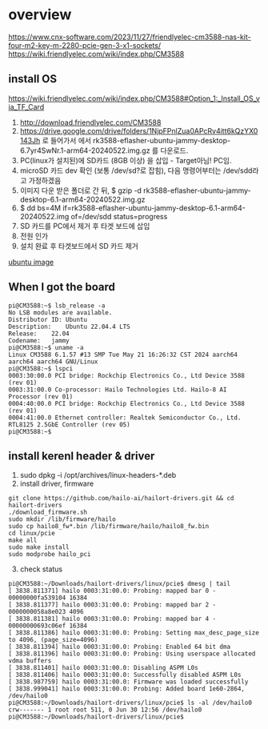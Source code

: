 # overview
https://www.cnx-software.com/2023/11/27/friendlyelec-cm3588-nas-kit-four-m2-key-m-2280-pcie-gen-3-x1-sockets/  
https://wiki.friendlyelec.com/wiki/index.php/CM3588  

## install OS

https://wiki.friendlyelec.com/wiki/index.php/CM3588#Option_1:_Install_OS_via_TF_Card
1. http://download.friendlyelec.com/CM3588
2. https://drive.google.com/drive/folders/1NjpFPnlZua0APcRv4itt6kQzYX0143Jh 로 들어가서 에서 rk3588-eflasher-ubuntu-jammy-desktop-6.7yr4SwNr.1-arm64-20240522.img.gz 를 다운로드.
3. PC(linux가 설치된)에 SD카드 (8GB 이상) 을 삽입 - Target아님! PC임.
4. microSD 카드 dev 확인 (보통 /dev/sd?로 잡힘), 다음 명령어부터는 /dev/sdd라고 가정하겠음
5. 이미지 다운 받은 폴더로 간 뒤, $ gzip -d rk3588-eflasher-ubuntu-jammy-desktop-6.1-arm64-20240522.img.gz
6. $ dd bs=4M if=rk3588-eflasher-ubuntu-jammy-desktop-6.1-arm64-20240522.img of=/dev/sdd status=progress
7. SD 카드를 PC에서 제거 후 타겟 보드에 삽입
8. 전원 인가
9. 설치 완료 후 타겟보드에서 SD 카드 제거

[ubuntu image](./IMG_4480.jpg)

## When I got the board
```
pi@CM3588:~$ lsb_release -a
No LSB modules are available.
Distributor ID:	Ubuntu
Description:	Ubuntu 22.04.4 LTS
Release:	22.04
Codename:	jammy
pi@CM3588:~$ uname -a
Linux CM3588 6.1.57 #13 SMP Tue May 21 16:26:32 CST 2024 aarch64 aarch64 aarch64 GNU/Linux
pi@CM3588:~$ lspci 
0003:30:00.0 PCI bridge: Rockchip Electronics Co., Ltd Device 3588 (rev 01)
0003:31:00.0 Co-processor: Hailo Technologies Ltd. Hailo-8 AI Processor (rev 01)
0004:40:00.0 PCI bridge: Rockchip Electronics Co., Ltd Device 3588 (rev 01)
0004:41:00.0 Ethernet controller: Realtek Semiconductor Co., Ltd. RTL8125 2.5GbE Controller (rev 05)
pi@CM3588:~$ 
```

## install kerenl header & driver
1. sudo dpkg -i /opt/archives/linux-headers-*.deb
2. install driver, firmware
```
git clone https://github.com/hailo-ai/hailort-drivers.git && cd hailort-drivers
./download_firmware.sh
sudo mkdir /lib/firmware/hailo
sudo cp hailo8_fw*.bin /lib/firmware/hailo/hailo8_fw.bin
cd linux/pcie
make all
sudo make install
sudo modprobe hailo_pci
```
3. check status
```
pi@CM3588:~/Downloads/hailort-drivers/linux/pcie$ dmesg | tail
[ 3838.811371] hailo 0003:31:00.0: Probing: mapped bar 0 - 00000000fa539104 16384
[ 3838.811377] hailo 0003:31:00.0: Probing: mapped bar 2 - 0000000058a8e023 4096
[ 3838.811381] hailo 0003:31:00.0: Probing: mapped bar 4 - 00000000693c06ef 16384
[ 3838.811386] hailo 0003:31:00.0: Probing: Setting max_desc_page_size to 4096, (page_size=4096)
[ 3838.811394] hailo 0003:31:00.0: Probing: Enabled 64 bit dma
[ 3838.811396] hailo 0003:31:00.0: Probing: Using userspace allocated vdma buffers
[ 3838.811401] hailo 0003:31:00.0: Disabling ASPM L0s 
[ 3838.811406] hailo 0003:31:00.0: Successfully disabled ASPM L0s 
[ 3838.987759] hailo 0003:31:00.0: Firmware was loaded successfully
[ 3838.999041] hailo 0003:31:00.0: Probing: Added board 1e60-2864, /dev/hailo0
pi@CM3588:~/Downloads/hailort-drivers/linux/pcie$ ls -al /dev/hailo0 
crw------- 1 root root 511, 0 Jun 30 12:56 /dev/hailo0
pi@CM3588:~/Downloads/hailort-drivers/linux/pcie$ 

```
